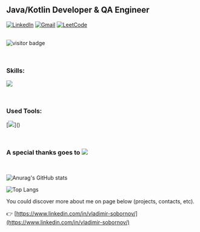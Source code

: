 
## Java/Kotlin Developer & QA Engineer

<div align="left">
<a href="https://www.linkedin.com/in/vladimir-sobornov/"><img alt="LinkedIn" src="https://img.shields.io/badge/linkedin-%230077B5.svg?style=for-the-badge&logo=linkedin&logoColor=white"/></a>
<a href="mailto:thecodegod1@gmail.com"><img alt="Gmail" src="https://img.shields.io/badge/Gmail-D14836?style=for-the-badge&logo=gmail&logoColor=white"/></a>
<a href="https://leetcode.com/SobornovDev/"><img alt="LeetCode" src="https://img.shields.io/badge/LeetCode-FFA116?style=for-the-badge&logo=leetcode&logoColor=white"/></a>
</div>

<br/>

![visitor badge](https://visitor-badge.laobi.icu/badge?page_id=SobornovDev.visitor-badge.issue.1&title=Github%20Visitors)

<br/>

### Skills:

[![](https://skillicons.dev/icons?i=java,spring,hibernate,kotlin,aws,camunda,postgresql,kafka,junit)]()

<br/>

### Used Tools:

[![](https://skillicons.dev/icons?i=git,idea,eclipse,docker,vscode,jenkins,openshift,matlab,prometheus,r,)]()


<br />

### A special thanks goes to [![](https://skillicons.dev/icons?i=stackoverflow)]()


<br />


![Anurag's GitHub stats](https://github-readme-stats.vercel.app/api?username=SobornovDev&show_icons=true&theme=radical)

![Top Langs](https://github-readme-stats.vercel.app/api/top-langs/?username=SobornovDev&layout=compact&theme=radical)

You could discover more about me on page below (projects, contacts, etc).

👉 [https://www.linkedin.com/in/vladimir-sobornov/](https://www.linkedin.com/in/vladimir-sobornov/)


